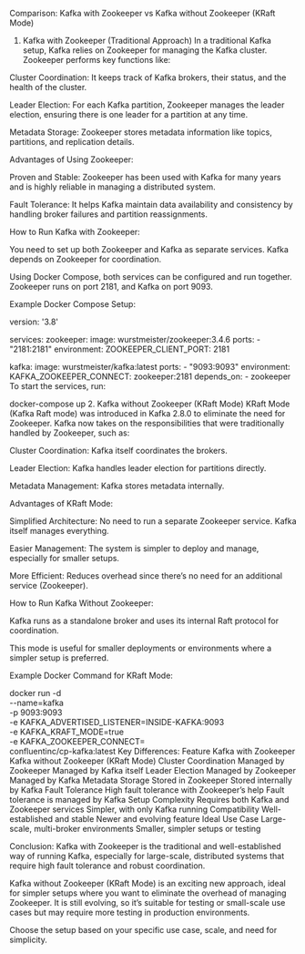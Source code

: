 Comparison: Kafka with Zookeeper vs Kafka without Zookeeper (KRaft Mode)
1. Kafka with Zookeeper (Traditional Approach)
In a traditional Kafka setup, Kafka relies on Zookeeper for managing the Kafka cluster. Zookeeper performs key functions like:

Cluster Coordination: It keeps track of Kafka brokers, their status, and the health of the cluster.

Leader Election: For each Kafka partition, Zookeeper manages the leader election, ensuring there is one leader for a partition at any time.

Metadata Storage: Zookeeper stores metadata information like topics, partitions, and replication details.

Advantages of Using Zookeeper:

Proven and Stable: Zookeeper has been used with Kafka for many years and is highly reliable in managing a distributed system.

Fault Tolerance: It helps Kafka maintain data availability and consistency by handling broker failures and partition reassignments.

How to Run Kafka with Zookeeper:

You need to set up both Zookeeper and Kafka as separate services. Kafka depends on Zookeeper for coordination.

Using Docker Compose, both services can be configured and run together. Zookeeper runs on port 2181, and Kafka on port 9093.

Example Docker Compose Setup:

version: '3.8'

services:
  zookeeper:
    image: wurstmeister/zookeeper:3.4.6
    ports:
      - "2181:2181"
    environment:
      ZOOKEEPER_CLIENT_PORT: 2181

  kafka:
    image: wurstmeister/kafka:latest
    ports:
      - "9093:9093"
    environment:
      KAFKA_ZOOKEEPER_CONNECT: zookeeper:2181
    depends_on:
      - zookeeper
To start the services, run:

docker-compose up
2. Kafka without Zookeeper (KRaft Mode)
KRaft Mode (Kafka Raft mode) was introduced in Kafka 2.8.0 to eliminate the need for Zookeeper. Kafka now takes on the responsibilities that were traditionally handled by Zookeeper, such as:

Cluster Coordination: Kafka itself coordinates the brokers.

Leader Election: Kafka handles leader election for partitions directly.

Metadata Management: Kafka stores metadata internally.

Advantages of KRaft Mode:

Simplified Architecture: No need to run a separate Zookeeper service. Kafka itself manages everything.

Easier Management: The system is simpler to deploy and manage, especially for smaller setups.

More Efficient: Reduces overhead since there’s no need for an additional service (Zookeeper).

How to Run Kafka Without Zookeeper:

Kafka runs as a standalone broker and uses its internal Raft protocol for coordination.

This mode is useful for smaller deployments or environments where a simpler setup is preferred.

Example Docker Command for KRaft Mode:

docker run -d \
  --name=kafka \
  -p 9093:9093 \
  -e KAFKA_ADVERTISED_LISTENER=INSIDE-KAFKA:9093 \
  -e KAFKA_KRAFT_MODE=true \
  -e KAFKA_ZOOKEEPER_CONNECT= \
  confluentinc/cp-kafka:latest
Key Differences:
Feature	Kafka with Zookeeper	Kafka without Zookeeper (KRaft Mode)
Cluster Coordination	Managed by Zookeeper	Managed by Kafka itself
Leader Election	Managed by Zookeeper	Managed by Kafka
Metadata Storage	Stored in Zookeeper	Stored internally by Kafka
Fault Tolerance	High fault tolerance with Zookeeper’s help	Fault tolerance is managed by Kafka
Setup Complexity	Requires both Kafka and Zookeeper services	Simpler, with only Kafka running
Compatibility	Well-established and stable	Newer and evolving feature
Ideal Use Case	Large-scale, multi-broker environments	Smaller, simpler setups or testing

Conclusion:
Kafka with Zookeeper is the traditional and well-established way of running Kafka, especially for large-scale, distributed systems that require high fault tolerance and robust coordination.

Kafka without Zookeeper (KRaft Mode) is an exciting new approach, ideal for simpler setups where you want to eliminate the overhead of managing Zookeeper. It is still evolving, so it’s suitable for testing or small-scale use cases but may require more testing in production environments.

Choose the setup based on your specific use case, scale, and need for simplicity.